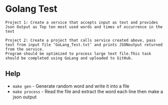 # Golang Test

```
Project 1: Create a service that accepts input as text and provides Json Output as Top ten most used words and times of occurrence in the text 

Project 2: Create a project that calls service created above, pass text from input file ‘GoLang_Test.txt’ and prints JSONoutput returned from the service. 
Program should be optimized to process large text file.This task should be completed using GoLang and uploaded to GitHub.
```

## Help
- `make gen` - Generate random word and write it into a file
- `make process` - Read the file and extract the word each line then make a json output